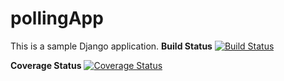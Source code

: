 # pollingApp
This is a sample Django application.
**Build Status**
[![Build Status](https://app.travis-ci.com/ShambhaviSeth/pollingApp.svg?token=ybxeqBJxxyz5KcMmqPNz&branch=main)](https://app.travis-ci.com/github/ShambhaviSeth/pollingApp/builds/272811328?serverType=git)

**Coverage Status**
[![Coverage Status](https://coveralls.io/repos/github/ShambhaviSeth/pollingApp/badge.svg?branch=)](https://coveralls.io/github/ShambhaviSeth/pollingApp?branch=)
